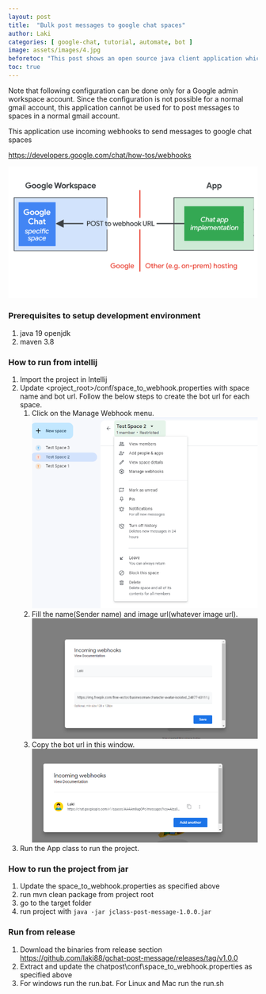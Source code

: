 ```yaml
---
layout: post
title:  "Bulk post messages to google chat spaces"
author: Laki
categories: [ google-chat, tutorial, automate, bot ]
image: assets/images/4.jpg
beforetoc: "This post shows an open source java client application which can bulk post messages to google chat spaces"
toc: true
---
```


Note that following configuration can be done only for a Google admin workspace account. Since the configuration is not 
possible for a normal gmail account, this application cannot be used for to post messages to spaces in a normal gmail account.

This application use incoming webhooks to send messages to google chat spaces

https://developers.google.com/chat/how-tos/webhooks

![alt text](../assets/images/2022-11-06-bulk-post-google-chat-space/4.png)


### Prerequisites to setup development environment
1. java 19 openjdk 
2. maven 3.8
### How to run from intellij
1. Import the project in Intellij
2. Update <project_root>/conf/space_to_webhook.properties with space name and bot url. Follow the below steps to create the bot url for each space.
   1. Click on the Manage Webhook menu. ![alt text](../assets/images/2022-11-06-bulk-post-google-chat-space/1.png)
   2. Fill the name(Sender name) and image url(whatever image url). ![alt text](../assets/images/2022-11-06-bulk-post-google-chat-space/2.png)
   3. Copy the bot url in this window. ![alt text](../assets/images/2022-11-06-bulk-post-google-chat-space/3.png)
3. Run the App class to run the project.

### How to run the project from jar
1. Update the space_to_webhook.properties as specified above
2. run mvn clean package from project root
3. go to the target folder
4. run project with `java -jar jclass-post-message-1.0.0.jar`

### Run from release
1. Download the binaries from release section https://github.com/laki88/gchat-post-message/releases/tag/v1.0.0
2. Extract and update the chatpost\conf\space_to_webhook.properties as specified above
3. For windows run the run.bat. For Linux and Mac run the run.sh